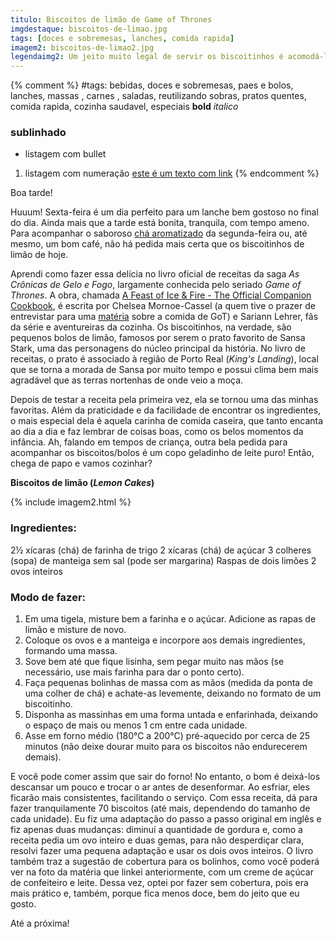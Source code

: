 ```yaml
---
titulo: Biscoitos de limão de Game of Thrones
imgdestaque: biscoitos-de-limao.jpg
tags: [doces e sobremesas, lanches, comida rapida]
imagem2: biscoitos-de-limao2.jpg
legendaimg2: Um jeito muito legal de servir os biscoitinhos é acomodá-los em um potinho forrado. Fica um charme!
---
```

{% comment %}
#tags: bebidas, doces e sobremesas, paes e bolos, lanches, massas , carnes , saladas, reutilizando sobras, pratos quentes, comida rapida, cozinha saudavel, especiais
**bold**
*italico*
### sublinhado
* listagem com bullet
1. listagem com numeração
[este é um texto com link](https://www.enderecodolink.com)
{% endcomment %}

Boa tarde!

Huuum! Sexta-feira é um dia perfeito para um lanche bem gostoso no final do dia. Ainda mais que a tarde está bonita, tranquila, com tempo ameno. Para acompanhar o saboroso [chá aromatizado](https://paneladepau.com.br/cha-preto-com-maca) da segunda-feira ou, até mesmo, um bom café, não há pedida mais certa que os biscoitinhos de limão de hoje.

Aprendi como fazer essa delícia no livro oficial de receitas da saga *As Crônicas de Gelo e Fogo*, largamente conhecida pelo seriado *Game of Thrones*. A obra, chamada [A Feast of Ice & Fire - The Official Companion Cookbook](http://www.innatthecrossroads.com/a-feast-of-ice-and-fire/), é escrita por Chelsea Mornoe-Cassel (a quem tive o prazer de entrevistar para uma [matéria](http://www.oene.com.br/game-of-thrones-food/) sobre a comida de GoT) e Sariann Lehrer, fãs da série e aventureiras da cozinha. Os biscoitinhos, na verdade, são pequenos bolos de limão, famosos por serem o prato favorito de Sansa Stark, uma das personagens do núcleo principal da história. No livro de receitas, o prato é associado à região de Porto Real (*King's Landing*), local que se torna a morada de Sansa por muito tempo e possui clima bem mais agradável que as terras nortenhas de onde veio a moça.

Depois de testar a receita pela primeira vez, ela se tornou uma das minhas favoritas. Além da praticidade e da facilidade de encontrar os ingredientes, o mais especial dela é aquela carinha de comida caseira, que tanto encanta ao dia a dia e faz lembrar de coisas boas, como os belos momentos da infância. Ah, falando em tempos de criança, outra bela pedida para acompanhar os biscoitos/bolos é um copo geladinho de leite puro! Então, chega de papo e vamos cozinhar?

**Biscoitos de limão (*Lemon Cakes*)**

{% include imagem2.html %}

### Ingredientes:

2½ xícaras (chá) de farinha de trigo
2 xícaras (chá) de açúcar
3 colheres (sopa) de manteiga sem sal (pode ser margarina)
Raspas de dois limões
2 ovos inteiros

### Modo de fazer:

1. Em uma tigela, misture bem a farinha e o açúcar. Adicione as rapas de limão e misture de novo.
2. Coloque os ovos e a manteiga e incorpore aos demais ingredientes, formando uma massa.
3. Sove bem até que fique lisinha, sem pegar muito nas mãos (se necessário, use mais farinha para dar o ponto certo).
4. Faça pequenas bolinhas de massa com as mãos (medida da ponta de uma colher de chá) e achate-as levemente, deixando no formato de um biscoitinho.
5. Disponha as massinhas em uma forma untada e enfarinhada, deixando o espaço de mais ou menos 1 cm entre cada unidade.
5. Asse em forno médio (180°C a 200°C) pré-aquecido por cerca de 25 minutos (não deixe dourar muito para os biscoitos não endurecerem demais).

E você pode comer assim que sair do forno! No entanto, o bom é deixá-los descansar um pouco e trocar o ar antes de desenformar. Ao esfriar, eles ficarão mais consistentes, facilitando o serviço. Com essa receita, dá para fazer tranquilamente 70 biscoitos (até mais, dependendo do tamanho de cada unidade). Eu fiz uma adaptação do passo a passo original em inglês e fiz apenas duas mudanças: diminuí a quantidade de gordura e, como a receita pedia um ovo inteiro e duas gemas, para não desperdiçar clara, resolvi fazer uma pequena adaptação e usar os dois ovos inteiros. O livro também traz a sugestão de cobertura para os bolinhos, como você poderá ver na foto da matéria que linkei anteriormente, com um creme de açúcar de confeiteiro e leite. Dessa vez, optei por fazer sem cobertura, pois era mais prático e, também, porque fica menos doce, bem do jeito que eu gosto.

Até a próxima!
